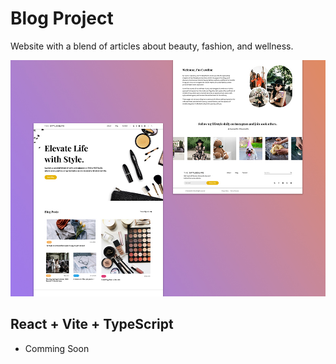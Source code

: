 # Blog Project

Website with a blend of articles about beauty, fashion, and wellness.

![Blog Project preview image](./project-preview.jpeg)

## React + Vite + TypeScript

- Comming Soon